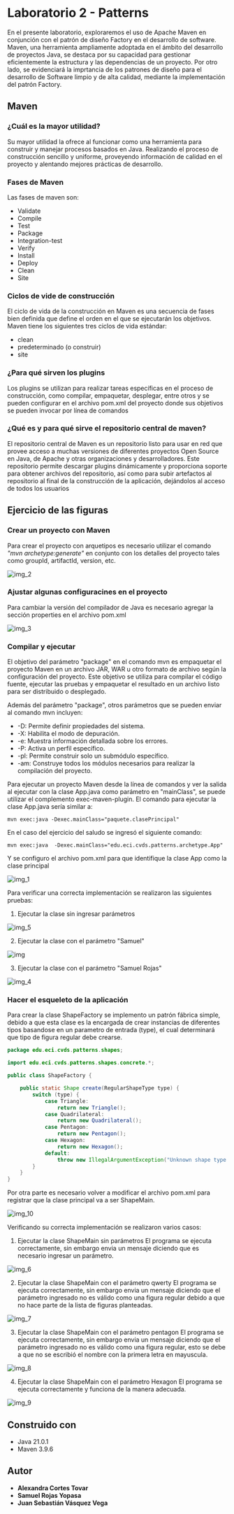 # Laboratorio 2 - Patterns
En el presente laboratorio, exploraremos el uso de Apache Maven en conjunción con el patrón de diseño Factory en el desarrollo de software. Maven, una herramienta ampliamente adoptada en el ámbito del desarrollo de proyectos Java, se destaca por su capacidad para gestionar eficientemente la estructura y las dependencias de un proyecto. Por otro lado, se evidenciará la imprtancia de los patrones de diseño para el desarrollo de Software limpio y de alta calidad, mediante la implementación del patrón Factory. 

## Maven
### ¿Cuál es la mayor utilidad?
Su mayor utilidad la ofrece al funcionar como una herramienta para construir y manejar procesos basados en Java. Realizando el proceso de construcción sencillo y uniforme, proveyendo información de calidad en el proyecto y alentando mejores prácticas de desarrollo.

### Fases de Maven
Las fases de maven son:
* Validate
* Compile
* Test
* Package
* Integration-test
* Verify
* Install
* Deploy
* Clean
* Site

### Ciclos de vide de construcción
El ciclo de vida de la construcción en Maven es una secuencia de fases bien definida que define el orden en el que se ejecutarán los objetivos.
Maven tiene los siguientes tres ciclos de vida estándar:

* clean
* predeterminado (o construir)
* site

### ¿Para qué sirven los plugins
Los plugins se utilizan para realizar tareas específicas en el proceso de construcción, como compilar, empaquetar, desplegar, entre otros y se pueden configurar en el archivo pom.xml del proyecto donde sus objetivos se pueden invocar por línea de comandos

### ¿Qué es y para qué sirve el repositorio central de maven?
El repositorio central de Maven es un repositorio listo para usar en red que provee acceso a muchas versiones de diferentes proyectos Open Source en Java, de Apache y otras organizaciones y desarrolladores. Este repositorio permite descargar plugins dinámicamente y proporciona soporte para obtener archivos del repositorio, así como para subir artefactos al repositorio al final de la construcción de la aplicación, dejándolos al acceso de todos los usuarios

## Ejercicio de las figuras
### Crear un proyecto con Maven
Para crear el proyecto con arquetipos es necesario utilizar el comando *"mvn archetype:generate"* en conjunto con los detalles del proyecto tales como groupId, artifactId, version, etc.

![img_2](https://github.com/alexandrac1420/CVDS_Lab-2_Cortes_Rojas_Vasquez/assets/138069735/7d230dd0-96ff-497a-b4ea-1b7c5e21b191)


### Ajustar algunas configuracines en el proyecto
Para cambiar la versión del compilador de Java es necesario agregar la sección properties en el archivo pom.xml

![img_3](https://github.com/alexandrac1420/CVDS_Lab-2_Cortes_Rojas_Vasquez/assets/138069735/fb216b47-ccac-4034-a4fc-f00385208e1c)


### Compilar y ejecutar
El objetivo del parámetro "package" en el comando mvn es empaquetar el proyecto Maven en un archivo JAR, WAR u otro formato de archivo según la configuración del proyecto. Este objetivo se utiliza para compilar el código fuente, ejecutar las pruebas y empaquetar el resultado en un archivo listo para ser distribuido o desplegado.

Además del parámetro "package", otros parámetros que se pueden enviar al comando mvn incluyen:


* -D: Permite definir propiedades del sistema.
* -X: Habilita el modo de depuración.
* -e: Muestra información detallada sobre los errores.
* -P: Activa un perfil específico.
* -pl: Permite construir solo un submódulo específico.
* -am: Construye todos los módulos necesarios para realizar la compilación del proyecto.

Para ejecutar un proyecto Maven desde la línea de comandos y ver la salida al ejecutar con la clase App.java como parámetro en "mainClass", se puede utilizar el complemento exec-maven-plugin. El comando para ejecutar la clase App.java sería similar a:

```shell
mvn exec:java -Dexec.mainClass="paquete.clasePrincipal"
```
En el caso del ejercicio del saludo se ingresó el siguiente comando:
```shell
mvn exec:java  -Dexec.mainClass="edu.eci.cvds.patterns.archetype.App"
```
Y se configuro el archivo pom.xml para que identifique la clase App como la clase principal

![img_1](https://github.com/alexandrac1420/CVDS_Lab-2_Cortes_Rojas_Vasquez/assets/138069735/0681e1e5-9e2c-4ec9-87b1-76deb05d6db2)


Para verificar una correcta implementación se realizaron las siguientes pruebas:
1. Ejecutar la clase sin ingresar parámetros

![img_5](https://github.com/alexandrac1420/CVDS_Lab-2_Cortes_Rojas_Vasquez/assets/138069735/daf42f7b-7803-4ae1-b7a0-d2447707f69e)

   
2. Ejecutar la clase con el parámetro "Samuel"

![img](https://github.com/alexandrac1420/CVDS_Lab-2_Cortes_Rojas_Vasquez/assets/138069735/4f95e246-8ac5-450c-85bd-a3bff8fbbee0)


3. Ejecutar la clase con el parámetro "Samuel Rojas"

![img_4](https://github.com/alexandrac1420/CVDS_Lab-2_Cortes_Rojas_Vasquez/assets/138069735/5e52ca9d-97d3-4173-aae9-3f4b0aae1a91)


### Hacer el esqueleto de la aplicación
Para crear la clase ShapeFactory se implemento un patrón fábrica simple, debido a que esta clase es la encargada de crear instancias de diferentes tipos basandose en un parametro de entrada (type), el cual determinará que tipo de figura regular debe crearse.
```java
package edu.eci.cvds.patterns.shapes;

import edu.eci.cvds.patterns.shapes.concrete.*;

public class ShapeFactory {

    public static Shape create(RegularShapeType type) {
        switch (type) {
            case Triangle:
                return new Triangle();
            case Quadrilateral:
                return new Quadrilateral();
            case Pentagon:
                return new Pentagon();
            case Hexagon:
                return new Hexagon();
            default:
                throw new IllegalArgumentException("Unknown shape type: " + type);
        }
    }
}

```
Por otra parte es necesario volver a modificar el archivo pom.xml para registrar que la clase principal va a ser ShapeMain.

![img_10](https://github.com/alexandrac1420/CVDS_Lab-2_Cortes_Rojas_Vasquez/assets/138069735/e6ae8fb4-f723-4dc3-a97d-3de9754866ab)


Verificando su correcta implementación se realizaron varios casos:
1. Ejecutar la clase ShapeMain sin parámetros
   El programa se ejecuta correctamente, sin embargo envia un mensaje diciendo que es necesario ingresar un parámetro.

![img_6](https://github.com/alexandrac1420/CVDS_Lab-2_Cortes_Rojas_Vasquez/assets/138069735/d82a6f9d-7639-493c-b6bf-a3c4c31ac516)


2. Ejecutar la clase ShapeMain con el parámetro qwerty
   El programa se ejecuta correctamente, sin embargo envia un mensaje diciendo que el parámetro ingresado no es válido como una figura regular debido a que no hace parte de la lista de figuras planteadas.

![img_7](https://github.com/alexandrac1420/CVDS_Lab-2_Cortes_Rojas_Vasquez/assets/138069735/54cf3781-a525-42f7-990f-b071435216d6)


3. Ejecutar la clase ShapeMain con el parámetro pentagon
   El programa se ejecuta correctamente, sin embargo envia un mensaje diciendo que el parámetro ingresado no es válido como una figura regular, esto se debe a que no se escribió el nombre con la primera letra en mayuscula.

![img_8](https://github.com/alexandrac1420/CVDS_Lab-2_Cortes_Rojas_Vasquez/assets/138069735/9faf657d-3a04-485b-9cba-a1bc43f47eb2)


4. Ejecutar la clase ShapeMain con el parámetro Hexagon
   El programa se ejecuta correctamente y funciona de la manera adecuada.

![img_9](https://github.com/alexandrac1420/CVDS_Lab-2_Cortes_Rojas_Vasquez/assets/138069735/e52ee5fc-1bb3-43b4-9069-a9df40c6426c)


## Construido con
* Java 21.0.1
* Maven 3.9.6
  
## Autor 
* __Alexandra Cortes Tovar__
* __Samuel Rojas Yopasa__
* __Juan Sebastián Vásquez Vega__ 
